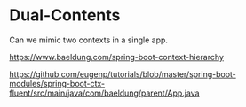 # Dual-Contents

Can we mimic two contexts in a single app.

https://www.baeldung.com/spring-boot-context-hierarchy

https://github.com/eugenp/tutorials/blob/master/spring-boot-modules/spring-boot-ctx-fluent/src/main/java/com/baeldung/parent/App.java